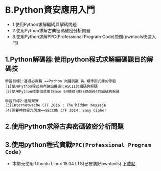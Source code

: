 # B.Python資安應用入門
- 1.使用Python求解編碼與解碼問題
- 2.使用Python求解古典密碼破密分析問題
- 3.使用Python求解PPC(Professional Program Code)問題(pwntools快速入門)

## 1.Python解碼器:使用python程式求解編碼題目的解碼技
```
學習目標1:基礎必教篇 ==Python 內建函數 與 標準函式庫的示範
[1]使用Python程式與內建函數進行ASCII的編碼與解碼
[2]使用Python標準函式庫(Base 64模組)進行BASE64的編碼與解碼

學習目標2:進階競賽
[3]Internetwache CTF 2016 : The hidden message
[4]需要神的靈光閃爍==SECCON CTF 2014: Easy Cipher 
```
## 2.使用Python求解古典密碼破密分析問題
## 3.使用python程式實戰`PPC(Professional Program Code)`
- 本單元使用 Ubuntu Linux 18.04 LTS(已安裝好pwntools)  [下載點](https://drive.google.com/file/d/1aP-qCFP6jKsGYXtKy9ahwZleQSENEi7C/view?usp=sharing)

